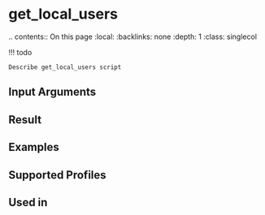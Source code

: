 

# get_local_users

.. contents:: On this page
    :local:
    :backlinks: none
    :depth: 1
    :class: singlecol

<!-- prettier-ignore -->
!!! todo

    Describe get_local_users script

Input Arguments
---------------

Result
------

Examples
--------

Supported Profiles
------------------

Used in
-------

